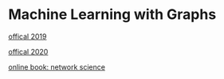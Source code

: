 # Machine Learning with Graphs

[offical 2019](http://snap.stanford.edu/class/cs224w-2019/)

[offical 2020](http://web.stanford.edu/class/cs224w/)

[online book: network science](http://networksciencebook.com/chapter/1#vulnerability)

